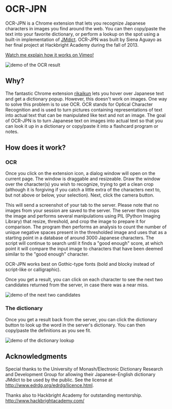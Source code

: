 # OCR-JPN

OCR-JPN is a Chrome extension that lets you recognize Japanese characters in images you find around the web. You can then copy/paste the text into your favorite dictionary, or perform a lookup on the spot using a built-in implementation of [JMdict](http://www.csse.monash.edu.au/~jwb/edict_doc.html). OCR-JPN was built by Siena Aguayo as her final project at Hackbright Academy during the fall of 2013.

[Watch me explain how it works on Vimeo!](http://vimeo.com/84154682)

![demo of the OCR result](https://raw.github.com/dotheastro/ocr-jpn/master/screenshot1.png)

## Why?

The fantastic Chrome extension [rikaikun](https://chrome.google.com/webstore/detail/rikaikun/jipdnfibhldikgcjhfnomkfpcebammhp) lets you hover over Japanese text and get a dictionary popup. However, this doesn't work on images. One way to solve this problem is to use OCR. OCR stands for Optical Character Recognition and is used to turn pictures containing representations of text into actual text that can be manipulated like text and not an image. The goal of OCR-JPN is to turn Japanese text on images into actual text so that you can look it up in a dictionary or copy/paste it into a flashcard program or notes.

## How does it work?

### OCR

Once you click on the extension icon, a dialog window will open on the current page. The window is draggable and resizeable. Draw the window over the character(s) you wish to recognize, trying to get a clean crop (although it is forgiving if you catch a little extra of the characters next to, but not above or below, your selection). Next, click the camera button.

This will send a screenshot of your tab to the server. Please note that no images from your session are saved to the server. The server then crops the image and performs several manipulations using PIL (Python Imaging Library) that resize, threshold, and crop the image to prepare it for comparison. The program then performs an analysis to count the number of unique negative spaces present in the thresholded image and uses that as a starting point in a database of around 3000 Japanese characters. The script will continue to search until it finds a "good enough" score, at which point it will compare the input image to characters that have been deemed similar to the "good enough" character.

OCR-JPN works best on Gothic-type fonts (bold and blocky instead of script-like or calligraphic).

Once you get a result, you can click on each character to see the next two candidates returned from the server, in case there was a near miss.

![demo of the next two candidates](https://raw.github.com/dotheastro/ocr-jpn/master/screenshot3.png)

### The dictionary

Once you get a result back from the server, you can click the dictionary button to look up the word in the server's dictionary. You can then copy/paste the definitions as you see fit.

![demo of the dictionary lookup](https://raw.github.com/dotheastro/ocr-jpn/master/screenshot2.png)

## Acknowledgments

Special thanks to the University of Monash/Electronic Dictionary Research and Development Group for allowing their Japanese-English dictionary JMdict to be used by the public. See the license at http://www.edrdg.org/edrdg/licence.html.

Thanks also to Hackbright Academy for outstanding mentorship. http://www.hackbrightacademy.com/